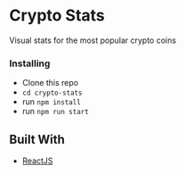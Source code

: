 # Crypto Stats

Visual stats for the most popular crypto coins


### Installing

+ Clone this repo
+ `cd crypto-stats`
+ run `npm install`
+ run `npm run start`



## Built With

* [ReactJS](https://reactjs.org/)
